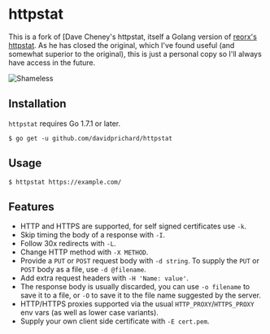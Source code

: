 # httpstat

This is a fork of [Dave Cheney's httpstat, itself a Golang version of [reorx's httpstat](https://github.com/reorx/httpstat).
As he has closed the original, which I've found useful (and somewhat superior to the original), this is just a personal copy so I'll always have access in the future.

![Shameless](./screenshot.png)

## Installation
`httpstat` requires Go 1.7.1 or later.
```
$ go get -u github.com/davidprichard/httpstat
```	
## Usage
```
$ httpstat https://example.com/
```
## Features

- HTTP and HTTPS are supported, for self signed certificates use `-k`.
- Skip timing the body of a response with `-I`.
- Follow 30x redirects with `-L`.
- Change HTTP method with `-X METHOD`.
- Provide a `PUT` or `POST` request body with `-d string`. To supply the `PUT` or `POST` body as a file, use `-d @filename`.
- Add extra request headers with `-H 'Name: value'`.
- The response body is usually discarded, you can use `-o filename` to save it to a file, or `-O` to save it to the file name suggested by the server.
- HTTP/HTTPS proxies supported via the usual `HTTP_PROXY`/`HTTPS_PROXY` env vars (as well as lower case variants).
- Supply your own client side certificate with `-E cert.pem`.
